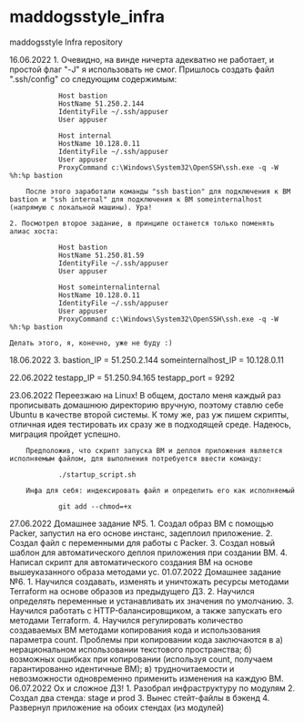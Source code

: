 # maddogsstyle_infra
maddogsstyle Infra repository

16.06.2022
	1. Очевидно, на винде ничерта адекватно не работает, и простой флаг "-J" я использовать не смог. Пришлось создать файл ".ssh/config" со следующим содержимым:

				Host bastion
				HostName 51.250.2.144
				IdentityFile ~/.ssh/appuser
				User appuser

				Host internal
				HostName 10.128.0.11
				IdentityFile ~/.ssh/appuser
				User appuser
				ProxyCommand c:\Windows\System32\OpenSSH\ssh.exe -q -W %h:%p bastion

		После этого заработали команды "ssh bastion" для подключения к ВМ bastion и "ssh internal" для подключения к ВМ someinternalhost (напрямую с локальной машины). Ура!

	2. Посмотрел второе задание, в принципе останется только поменять алиас хоста:

				Host bastion
				HostName 51.250.81.59
				IdentityFile ~/.ssh/appuser
				User appuser

				Host someinternalinternal
				HostName 10.128.0.11
				IdentityFile ~/.ssh/appuser
				User appuser
				ProxyCommand c:\Windows\System32\OpenSSH\ssh.exe -q -W %h:%p bastion

	Делать этого, я, конечно, уже не буду :)

18.06.2022
	3.
				bastion_IP = 51.250.2.144
				someinternalhost_IP = 10.128.0.11

22.06.2022
	testapp_IP = 51.250.94.165
	testapp_port = 9292

23.06.2022
	Переезжаю на Linux! В общем, достало меня каждый раз прописывать домашнюю директорию вручную, поэтому ставлю себе Ubuntu в качестве второй системы. К тому же, раз уж пишем скрипты, отличная идея тестировать их сразу же в подходящей среде. Надеюсь, миграция пройдет успешно.

		Предположив, что скрипт запуска ВМ и деплоя приложения является исполняемым файлом, для выполнения потребуется ввести команду:

				./startup_script.sh

		Инфа для себя: индексировать файл и определить его как исполняемый

				git add --chmod=+x
27.06.2022
	Домашнее задание №5.
		1. Создал образ ВМ с помощью Packer, запустил на его основе инстанс, задеплоил приложение.
		2. Создал файл с переменными для работы с Packer.
		3. Создал новый шаблон для автоматического деплоя приложения при создании ВМ.
		4. Написал скрипт для автоматического создания ВМ на основе вышеуказанного образа методами yc.
01.07.2022
	Домашнее задание №6.
		1. Научился создавать, изменять и уничтожать ресурсы методами Terraform на основе образов из предыдущего ДЗ.
		2. Научился определять переменные и устанавливать их значения по умолчанию.
		3. Научился работать с HTTP-балансировщиком, а также запускать его методами Terraform.
		4. Научился регулировать количество создаваемых ВМ методами копирования кода и использования параметра count.
			Проблемы при копировании кода заключаются в
				а) нерациональном использовании текстового пространства;
				б) возможных ошибках при копировании (используя count, получаем гарантированно идентичные ВМ);
				в) трудночитаемости и невозможности одновременно применить изменения на каждую ВМ.
06.07.2022
	Ох и сложное ДЗ!
		1. Разобрал инфраструктуру по модулям
		2. Создал два стенда: stage и prod
		3. Вынес стейт-файлы в бэкенд
		4. Развернул приложение на обоих стендах (из модулей)
